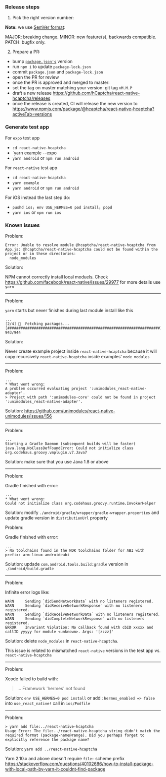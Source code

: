 ### Release steps

1. Pick the right version number:

**Note:** we use [SemVer format](https://semver.org/):

MAJOR: breaking change.
MINOR: new feature(s), backwards compatible.
PATCH: bugfix only.

2. Prepare a PR:

- bump [`package.json's`](./package.json) version
- run `npm i` to update `package-lock.json`
- commit `package.json` and `package-lock.json`
- open the PR for review
- once the PR is approved and merged to master:
 - set the tag on master matching your version: git tag `vM.M.P`
 - draft a new release https://github.com/hCaptcha/react-native-hcaptcha/releases
- once the release is created, CI will release the new version to https://www.npmjs.com/package/@hcaptcha/react-native-hcaptcha?activeTab=versions

### Generate test app

For `expo` test app

- `cd react-native-hcaptcha`
- `yarn example --expo
- `yarn android` or `npm run android`

For `react-native` test app

- `cd react-native-hcaptcha`
- `yarn example`
- `yarn android` or `npm run android`

For iOS instead the last step do:

- `pushd ios; env USE_HERMES=0 pod install; popd`
- `yarn ios` or `npm run ios`

### Known issues

Problem:
```
Error: Unable to resolve module @hcaptcha/react-native-hcaptcha from App.js: @hcaptcha/react-native-hcaptcha could not be found within the project or in these directories:
  node_modules
```

Solution:

NPM cannot correctly install local moduels. Check
https://github.com/facebook/react-native/issues/29977 for more details use `yarn`

---

Problem:

`yarn` starts but never finishes during last module install like this
```
...
[2/4] 🚚  Fetching packages...
[#####################################################################] 943/944
```

Solution:

Never create example project inside `react-native-hcaptcha` because it will copy recursively `react-native-hcaptcha` inside examples' `node_modules`

---

Problem:

```
...
* What went wrong:
A problem occurred evaluating project ':unimodules_react-native-adapter'.
> Project with path ':unimodules-core' could not be found in project ':unimodules_react-native-adapter'.
```

Solution: https://github.com/unimodules/react-native-unimodules/issues/156

---

Problem:

```
...
Starting a Gradle Daemon (subsequent builds will be faster)
java.lang.NoClassDefFoundError: Could not initialize class org.codehaus.groovy.vmplugin.v7.Java7
```

Solution: make sure that you use Java 1.8 or above

---

Problem:

Gradle finished with error:
```
...
* What went wrong:
Could not initialize class org.codehaus.groovy.runtime.InvokerHelper
```

Solution: modify `./android/gradle/wrapper/gradle-wrapper.properties` and update gradle version in `distributionUrl` property

Problem:

Gradle finished with error:

```
...
> No toolchains found in the NDK toolchains folder for ABI with prefix: arm-linux-androideabi
```

Solution: updade `com.android.tools.build:gradle` version in `./android/build.gradle`

---

Problem:

Infinite error logs like:

```
WARN     Sending `didSendNetworkData` with no listeners registered.
WARN     Sending `didReceiveNetworkResponse` with no listeners registered.
WARN     Sending `didReceiveNetworkData` with no listeners registered.
WARN     Sending `didCompleteNetworkResponse` with no listeners registered.
ERROR    Invariant Violation: No callback found with cbID xxxxx and callID yyyyy for module <unknown>. Args: '[zzzz]'

```

Solution: delete `node_modules` in `react-native-hcaptcha`.

This issue is related to mismatched `react-native` versions in the test app vs. `react-native-hcaptcha`

---

Problem:

Xcode failed to build with:

> ...
> Framework 'hermes' not found

Solution: `env USE_HERMES=0 pod install` or add `:hermes_enabled => false` into `use_react_native!` call in `ios/Podfile`

---

Problem:
```
> yarn add file:../react-native-hcaptcha
Usage Error: The file:../react-native-hcaptcha string didn't match the required format (package-name@range). Did you perhaps forget to explicitly reference the package name?
```

Solution: `yarn add ../react-native-hcaptcha`

Yarn 2.10.x and above doesn't require `file:` scheme prefix https://stackoverflow.com/questions/40102686/how-to-install-package-with-local-path-by-yarn-it-couldnt-find-package